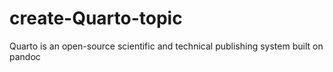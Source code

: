 # create-Quarto-topic
Quarto is an open-source scientific and technical publishing system built on pandoc
